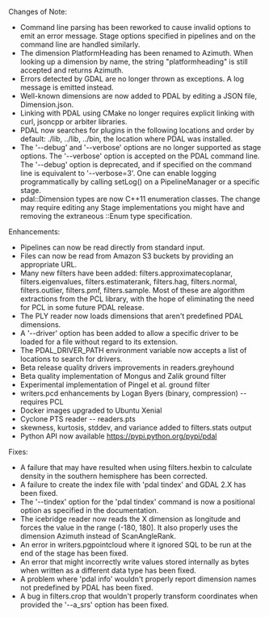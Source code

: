 Changes of Note:
- Command line parsing has been reworked to cause invalid options to emit
  an error message.  Stage options specified in pipelines and on the command
  line are handled similarly.
- The dimension PlatformHeading has been renamed to Azimuth.  When looking
  up a dimension by name, the string "platformheading" is still accepted and
  returns Azimuth.
- Errors detected by GDAL are no longer thrown as exceptions.  A log message
  is emitted instead.
- Well-known dimensions are now added to PDAL by editing a JSON file,
  Dimension.json.
- Linking with PDAL using CMake no longer requires explicit linking with
  curl, jsoncpp or arbiter libraries.
- PDAL now searches for plugins in the following locations and order by
  default: ./lib, ../lib, ../bin, the location where PDAL was installed.
- The '--debug' and '--verbose' options are no longer supported as stage
  options.  The '--verbose' option is accepted on the PDAL command line.  The
  '--debug' option is deprecated, and if specified on the command line is
  equivalent to '--verbose=3'.  One can enable logging programmatically by
  calling setLog() on a PipelineManager or a specific stage.
- pdal::Dimension types are now C++11 enumeration classes. The change may
  require editing any Stage implementations you might have and removing the
  extraneous ::Enum type specification.

Enhancements:
- Pipelines can now be read directly from standard input.
- Files can now be read from Amazon S3 buckets by providing an appropriate
  URL.
- Many new filters have been added: filters.approximatecoplanar,
  filters.eigenvalues, filters.estimaterank, filters.hag, filters.normal,
  filters.outlier, filters.pmf, filters.sample.  Most of these are algorithm
  extractions from the PCL library, with the hope of eliminating the need
  for PCL in some future PDAL release.
- The PLY reader now loads dimensions that aren't predefined PDAL dimensions.
- A '--driver' option has been added to allow a specific driver to be loaded
  for a file without regard to its extension.
- The PDAL_DRIVER_PATH environment variable now accepts a list of locations
  to search for drivers.
- Beta release quality drivers improvements in readers.greyhound
- Beta quality implementation of Mongus and Zalik ground filter
- Experimental implementation of Pingel et al. ground filter
- writers.pcd enhancements by Logan Byers (binary, compression) -- requires
  PCL
- Docker images upgraded to Ubuntu Xenial
- Cyclone PTS reader -- readers.pts
- skewness, kurtosis, stddev, and variance added to filters.stats output
- Python API now available https://pypi.python.org/pypi/pdal

Fixes:
- A failure that may have resulted when using filters.hexbin to calculate
  density in the southern hemisphere has been corrected.
- A failure to create the index file with 'pdal tindex' and GDAL 2.X has
  been fixed.
- The '--tindex' option for the 'pdal tindex' command is now a positional
  option as specified in the documentation.
- The icebridge reader now reads the X dimension as longitude and forces
  the value in the range (-180, 180].  It also properly uses the dimension
  Azimuth instead of ScanAngleRank.
- An error in writers.pgpointcloud where it ignored SQL to be run at the end
  of the stage has been fixed.
- An error that might incorrectly write values stored internally as bytes
  when written as a different data type has been fixed.
- A problem where 'pdal info' wouldn't properly report dimension names not
  predefined by PDAL has been fixed.
- A bug in filters.crop that wouldn't properly transform coordinates when
  provided the '--a_srs' option has been fixed.

